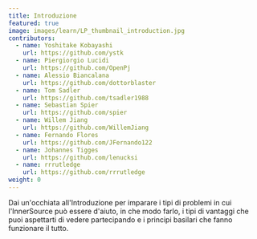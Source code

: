 ```yaml
---
title: Introduzione
featured: true
image: images/learn/LP_thumbnail_introduction.jpg
contributors:
  - name: Yoshitake Kobayashi
    url: https://github.com/ystk
  - name: Piergiorgio Lucidi
    url: https://github.com/OpenPj
  - name: Alessio Biancalana
    url: https://github.com/dottorblaster
  - name: Tom Sadler
    url: https://github.com/tsadler1988
  - name: Sebastian Spier
    url: https://github.com/spier
  - name: Willem Jiang
    url: https://github.com/WillemJiang
  - name: Fernando Flores
    url: https://github.com/JFernando122
  - name: Johannes Tigges
    url: https://github.com/lenucksi
  - name: rrrutledge
    url: https://github.com/rrrutledge
weight: 0
---
```


Dai un'occhiata all'Introduzione per imparare i tipi di problemi in cui l'InnerSource può essere d'aiuto, in che modo farlo, i tipi di vantaggi che puoi aspettarti di vedere partecipando e i principi basilari che fanno funzionare il tutto.
<!--- This file autogenerated from https://github.com/InnerSourceCommons/InnerSourceLearningPath/blob/main/scripts -->